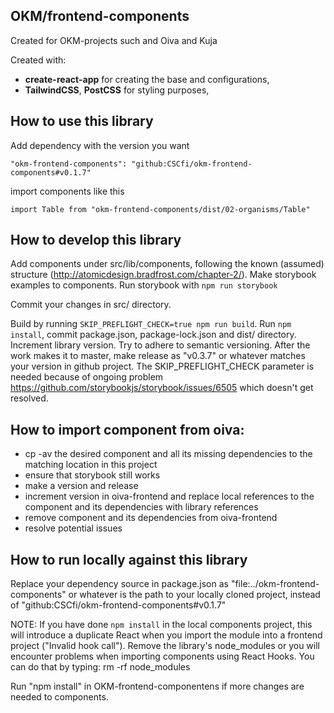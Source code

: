 ## OKM/frontend-components

Created for OKM-projects such and Oiva and Kuja

Created with:

- **create-react-app** for creating the base and configurations,
- **TailwindCSS**, **PostCSS** for styling purposes,

## How to use this library

Add dependency with the version you want

```
"okm-frontend-components": "github:CSCfi/okm-frontend-components#v0.1.7"
```

import components like this

```
import Table from "okm-frontend-components/dist/02-organisms/Table"
```

## How to develop this library

Add components under src/lib/components, following the known (assumed) structure (http://atomicdesign.bradfrost.com/chapter-2/). Make storybook examples to components. Run storybook with `npm run storybook`

Commit your changes in src/ directory.

Build by running `SKIP_PREFLIGHT_CHECK=true npm run build`. Run `npm install`, commit package.json, package-lock.json and dist/ directory. Increment library version. Try to adhere to semantic versioning. After the work makes it to master, make release as "v0.3.7" or whatever matches your version in github project. The SKIP_PREFLIGHT_CHECK parameter is needed because of ongoing problem https://github.com/storybookjs/storybook/issues/6505 which doesn't get resolved.

## How to import component from oiva:

- cp -av the desired component and all its missing dependencies to the matching location in this project
- ensure that storybook still works
- make a version and release
- increment version in oiva-frontend and replace local references to the component and its dependencies with library references
- remove component and its dependencies from oiva-frontend
- resolve potential issues

## How to run locally against this library

Replace your dependency source in package.json as "file:../okm-frontend-components" or whatever is the path to your locally cloned project, instead of "github:CSCfi/okm-frontend-components#v0.1.7"

NOTE: If you have done `npm install` in the local components project, this will introduce a duplicate React when you import the module into a frontend project ("Invalid hook call"). Remove the library's node_modules or you will encounter problems when importing components using React Hooks. You can do that by typing:
rm -rf node_modules

Run "npm install" in OKM-frontend-componentens if more changes are needed to components.
